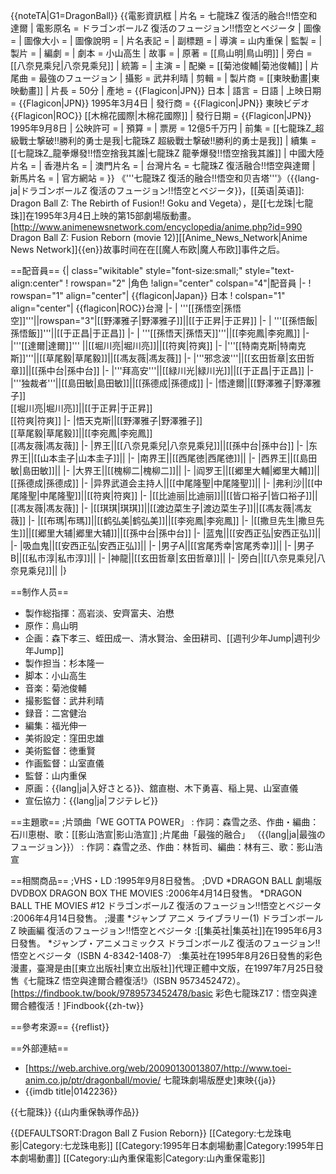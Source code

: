 {{noteTA|G1=DragonBall}}
{{電影資訊框
| 片名     = 七龍珠Z 復活的融合!!悟空和達爾
| 電影原名 = ドラゴンボールZ 復活のフュージョン!!悟空とベジータ
| 圖像     = 
| 圖像大小 = 
| 圖像說明 = 
| 片名表記 = 
| 副標題   = 
| 導演     = 山内重保
| 監製     = 
| 製片     = 
| 編劇     = 
| 劇本     = 小山高生
| 故事     = 
| 原著     = [[鳥山明|鳥山明]]
| 旁白     = [[八奈見乘兒|八奈見乘兒]]
| 統籌     = 
| 主演     = 
| 配樂     = [[菊池俊輔|菊池俊輔]]
| 片尾曲   = 最強のフュージョン
| 攝影     = 武井利晴
| 剪輯     = 
| 製片商   = [[東映動畫|東映動畫]]
| 片長     = 50分
| 產地     = {{Flagicon|JPN}} 日本
| 語言     = 日語
| 上映日期 = {{Flagicon|JPN}} 1995年3月4日
| 發行商   = {{Flagicon|JPN}} 東映ビデオ<br>{{Flagicon|ROC}} [[木棉花國際|木棉花國際]]
| 發行日期 = {{Flagicon|JPN}} 1995年9月8日
| 公映許可 = 
| 預算     = 
| 票房     = 12億5千万円
| 前集     = [[七龍珠Z_超級戰士撃破!!勝利的勇士是我|七龍珠Z 超級戰士撃破!!勝利的勇士是我]]
| 續集     = [[七龍珠Z_龍拳爆發!!悟空捨我其誰|七龍珠Z 龍拳爆發!!悟空捨我其誰]]
| 中國大陸片名 = 
| 香港片名 = 
| 澳門片名 = 
| 台灣片名 = 七龍珠Z 復活融合!!悟空與達爾
| 新馬片名 = 
| 官方網站 = 
}}
《'''七龍珠Z 復活的融合!!悟空和贝吉塔'''》（{{lang-ja|ドラゴンボールZ 復活のフュージョン!!悟空とベジータ}}，[[英语|英语]]: Dragon Ball Z: The Rebirth of Fusion!! Goku and Vegeta），是[[七龙珠|七龍珠]]在1995年3月4日上映的第15部劇場版動畫。<ref>[http://www.animenewsnetwork.com/encyclopedia/anime.php?id=990 Dragon Ball Z: Fusion Reborn (movie 12)][[Anime_News_Network|Anime News Network]]{{en}}</ref>故事时间在在[[魔人布欧|魔人布欧]]事件之后。

==配音員==
{| class="wikitable" style="font-size:small;" style="text-align:center"
! rowspan="2" |角色
!align="center" colspan="4"|配音員
|-
! rowspan="1" align="center"| {{flagicon|Japan}} 日本
! colspan="1" align="center"| {{flagicon|ROC}}台灣
|-
| '''[[孫悟空|孫悟空]]'''||rowspan="3"|[[野澤雅子|野澤雅子]]||[[于正昇|于正昇]]
|-
| '''[[孫悟飯|孫悟飯]]'''||[[于正昌|于正昌]]
|-
| '''[[孫悟天|孫悟天]]'''||[[李宛鳳|李宛鳳]]
|-
|'''[[達爾|達爾]]''' ||[[堀川亮|堀川亮]]||[[符爽|符爽]]
|-
|'''[[特南克斯|特南克斯]]'''||[[草尾毅|草尾毅]]||[[馮友薇|馮友薇]]
|-
|'''邪念波'''||[[玄田哲章|玄田哲章]]||[[孫中台|孫中台]]
|-
|'''拜高安'''||[[緑川光|緑川光]]||[[于正昌|于正昌]]
|-
|'''独裁者'''||[[島田敏|島田敏]]||[[孫德成|孫德成]]
|-
|悟達爾||[[野澤雅子|野澤雅子]]<br />[[堀川亮|堀川亮]]||[[于正昇|于正昇]]<br />[[符爽|符爽]]
|-
|悟天克斯||[[野澤雅子|野澤雅子]]<br />[[草尾毅|草尾毅]]||[[李宛鳳|李宛鳳]]<br />[[馮友薇|馮友薇]]
|-
|界王||[[八奈見乘兒|八奈見乘兒]]||[[孫中台|孫中台]]
|-
|东界王||[[山本圭子|山本圭子]]||
|-
|南界王||[[西尾徳|西尾徳]]||
|-
|西界王||[[島田敏|島田敏]]||
|-
|大界王||[[槐柳二|槐柳二]]||
|-
|阎罗王||[[郷里大輔|郷里大輔]]||[[孫德成|孫德成]]
|-
|异界武道会主持人||[[中尾隆聖|中尾隆聖]]||
|-
|弗利沙||[[中尾隆聖|中尾隆聖]]||[[符爽|符爽]]
|-
|[[比迪丽|比迪丽]]||[[皆口裕子|皆口裕子]]||[[馮友薇|馮友薇]]
|-
|[[琪琪|琪琪]]||[[渡边菜生子|渡边菜生子]]||[[馮友薇|馮友薇]]
|- 
|[[布瑪|布瑪]]||[[鹤弘美|鹤弘美]]||[[李宛鳳|李宛鳳]]
|-
|[[撒旦先生|撒旦先生]]||[[郷里大辅|郷里大辅]]||[[孫中台|孫中台]]
|-
|蓝鬼||[[安西正弘|安西正弘]]||
|-
|吸血鬼||[[安西正弘|安西正弘]]||
|-
|男子A||[[宮尾秀幸|宮尾秀幸]]||
|-
|男子B||[[私市淳|私市淳]]||
|-
|神龍||[[玄田哲章|玄田哲章]]||
|-
|旁白||[[八奈見乘兒|八奈見乘兒]]||
|}

==制作人员==
* 製作総指揮：高岩淡、安齊富夫、泊懋
* 原作：鳥山明
* 企画：森下孝三、蛭田成一、清水賢治、金田耕司、[[週刊少年Jump|週刊少年Jump]]
* 製作担当：杉本隆一
* 脚本：小山高生
* 音楽：菊池俊輔
* 撮影監督：武井利晴
* 録音：二宮健治
* 編集：福光伸一
* 美術設定：窪田忠雄
* 美術監督：徳重賢
* 作画監督：山室直儀
* 監督：山内重保
* 原画：{{lang|ja|入好さとる}}、舘直樹、木下勇喜、稲上晃、山室直儀
* 宣伝協力：{{lang|ja|フジテレビ}}

==主題歌==
;片頭曲「WE GOTTA POWER」
: 作詞：森雪之丞、作曲・編曲：石川恵樹、歌：[[影山浩宣|影山浩宣]]
;片尾曲「最強的融合」 （{{lang|ja|最強のフュージョン}}）
: 作詞：森雪之丞、作曲：林哲司、編曲：林有三、歌：影山浩宣

==相關商品==
;VHS・LD
:1995年9月8日發售。
;DVD
*DRAGON BALL 劇場版 DVDBOX DRAGON BOX THE MOVIES
:2006年4月14日發售。
*DRAGON BALL THE MOVIES #12 ドラゴンボールZ 復活のフュージョン!!悟空とベジータ
:2006年4月14日發售。
;漫畫
*ジャンプ アニメ ライブラリー(1) ドラゴンボールZ 映画編 復活のフュージョン!!悟空とベジータ
:[[集英社|集英社]]在1995年6月3日發售。
*ジャンプ・アニメコミックス ドラゴンボールZ 復活のフュージョン!!悟空とベジータ（ISBN 4-8342-1408-7）
:集英社在1995年8月26日發售的彩色漫畫，臺灣是由[[東立出版社|東立出版社]]代理正體中文版，在1997年7月25日發售《七龍珠Z 悟空與達爾合體復活!》（ISBN 9573452472）。<ref>[https://findbook.tw/book/9789573452478/basic 彩色七龍珠Z17：悟空與達爾合體復活！]Findbook{{zh-tw}}</ref>

==參考來源==
{{reflist}}

==外部連結==
* [https://web.archive.org/web/20090130013807/http://www.toei-anim.co.jp/ptr/dragonball/movie/ 七龍珠劇場版歷史]東映{{ja}}
* {{imdb title|0142236}}

{{七龍珠}}
{{山内重保執導作品}}

{{DEFAULTSORT:Dragon Ball Z Fusion Reborn}}
[[Category:七龙珠电影|Category:七龙珠电影]]
[[Category:1995年日本劇場動畫|Category:1995年日本劇場動畫]]
[[Category:山內重保電影|Category:山內重保電影]]